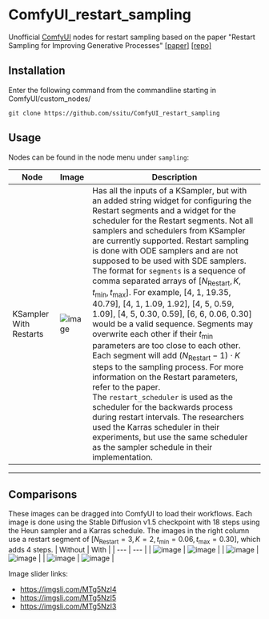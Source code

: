 # ComfyUI_restart_sampling
Unofficial [ComfyUI](https://github.com/comfyanonymous/ComfyUI) nodes for restart sampling based on the paper "Restart Sampling for Improving Generative Processes" 
[[paper]](https://arxiv.org/abs/2306.14878) [[repo]](https://github.com/Newbeeer/diffusion_restart_sampling)

## Installation

Enter the following command from the commandline starting in ComfyUI/custom_nodes/
```
git clone https://github.com/ssitu/ComfyUI_restart_sampling
```

## Usage

Nodes can be found in the node menu under `sampling`:

|Node|Image|Description|
| --- | --- | --- |
| KSampler With Restarts | ![image](https://github.com/ssitu/ComfyUI_restart_sampling/assets/57548627/7696da21-ea8c-4263-91a9-658d0f87dc47) | Has all the inputs of a KSampler, but with an added string widget for configuring the Restart segments and a widget for the scheduler for the Restart segments. Not all samplers and schedulers from KSampler are currently supported. Restart sampling is done with ODE samplers and are not supposed to be used with SDE samplers. <br>The format for `segments` is a sequence of comma separated arrays of ${[N_{\textrm{Restart}}, K, t_{\textrm{min}}, t_{\textrm{max}}]}$. For example, [4, 1, 19.35, 40.79], [4, 1, 1.09, 1.92], [4, 5, 0.59, 1.09], [4, 5, 0.30, 0.59], [6, 6, 0.06, 0.30] would be a valid sequence. Segments may overwrite each other if their $t_{\textrm{min}}$ parameters are too close to each other. Each segment will add $(N_{\textrm{Restart}} - 1) \cdot K$ steps to the sampling process. For more information on the Restart parameters, refer to the paper. <br>The `restart_scheduler` is used as the scheduler for the backwards process during restart intervals. The researchers used the Karras scheduler in their experiments, but use the same scheduler as the sampler schedule in their implementation. |

---

## Comparisons
These images can be dragged into ComfyUI to load their workflows.
Each image is done using the Stable Diffusion v1.5 checkpoint with 18 steps using the Heun sampler and a Karras schedule. The images in the right column use a restart segment of $[N_{\textrm{Restart}}=3, K=2, t_{\textrm{min}}=0.06, t_{\textrm{max}}=0.30]$, which adds 4 steps.
| Without | With |
| --- | --- |
| ![image](./examples/heun_edm_00002_.png) | ![image](./examples/heun_edm_restarts_00002_.png) |
| ![image](./examples/heun_edm_00003_.png) | ![image](./examples/heun_edm_restarts_00003_.png) |
| ![image](./examples/heun_edm_00001_.png) | ![image](./examples/heun_edm_restarts_00001_.png) |

Image slider links:
- https://imgsli.com/MTg5NzI4
- https://imgsli.com/MTg5NzI5
- https://imgsli.com/MTg5NzI3
